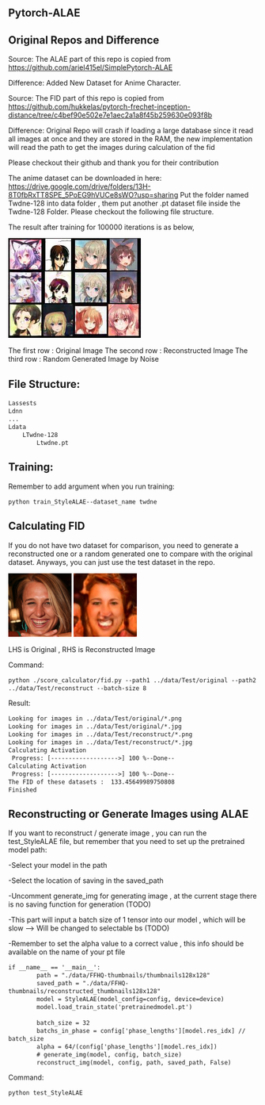 ## Pytorch-ALAE

## Original Repos and Difference 
Source: The ALAE part of this repo is copied from https://github.com/ariel415el/SimplePytorch-ALAE 

Difference: Added New Dataset for Anime Character.

Source: The FID part of this repo is copied from https://github.com/hukkelas/pytorch-frechet-inception-distance/tree/c4bef90e502e7e1aec2a1a8f45b259630e093f8b

Difference: Original Repo will crash if loading a large database since it read all images at once and they are stored in the RAM, the new implementation will read the path to get the images during calculation of the fid

Please checkout their github and thank you for their contribution

The anime dataset can be downloaded in here: https://drive.google.com/drive/folders/13H-8T0fbRxTT8SPE_5PoEG9hVUCe8sWO?usp=sharing Put the folder named Twdne-128 into data folder , them put another .pt dataset file inside the Twdne-128 Folder. Please checkout the following file structure.

The result after training for 100000 iterations is as below,

![text](assets/animeresult.png) 

The first row : Original Image
The second row : Reconstructed Image
The third row : Random Generated Image by Noise

## File Structure: 
	Lassests 
	Ldnn 
	... 
	Ldata 
        LTwdne-128 
            Ltwdne.pt
			
## Training: 
Remember to add argument when you run training: 

    python train_StyleALAE--dataset_name twdne

## Calculating FID
If you do not have two dataset for comparison, you need to generate a reconstructed one or a random generated one to compare with the original dataset.
Anyways, you can just use the test dataset in the repo.

![text](data/Test/original/00001.png) ![text](data/Test/reconstruct/00001.jpg) 

LHS is Original , RHS is Reconstructed Image

Command:

	python ./score_calculator/fid.py --path1 ../data/Test/original --path2 ../data/Test/reconstruct --batch-size 8

Result:

    Looking for images in ../data/Test/original/*.png
    Looking for images in ../data/Test/original/*.jpg
    Looking for images in ../data/Test/reconstruct/*.png
    Looking for images in ../data/Test/reconstruct/*.jpg
    Calculating Activation
     Progress: [------------------->] 100 %--Done--
    Calculating Activation
     Progress: [------------------->] 100 %--Done--
    The FID of these datasets :  133.45649989750808
    Finished

## Reconstructing or Generate Images using ALAE
If you want to reconstruct / generate image , you can run the test_StyleALAE file, but remember that you need to set up the pretrained model path:

-Select your model in the path

-Select the location of saving in the saved_path 

-Uncomment generate_img for generating image , at the current stage there is no saving function for generation (TODO)

-This part will input a batch size of 1 tensor into our model , which will be slow --> Will be changed to selectable bs (TODO)

-Remember to set the alpha value to a correct value , this info should be available on the name of your pt file 

    if __name__ == '__main__':
			path = "./data/FFHQ-thumbnails/thumbnails128x128"
			saved_path = "./data/FFHQ-thumbnails/reconstructed_thumbnails128x128"
			model = StyleALAE(model_config=config, device=device)
			model.load_train_state('pretrainedmodel.pt')

			batch_size = 32
			batchs_in_phase = config['phase_lengths'][model.res_idx] // batch_size
			alpha = 64/(config['phase_lengths'][model.res_idx])
			# generate_img(model, config, batch_size) 
			reconstruct_img(model, config, path, saved_path, False)

Command: 

	python test_StyleALAE

	
